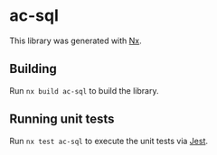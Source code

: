 # ac-sql

This library was generated with [Nx](https://nx.dev).

## Building

Run `nx build ac-sql` to build the library.

## Running unit tests

Run `nx test ac-sql` to execute the unit tests via [Jest](https://jestjs.io).
